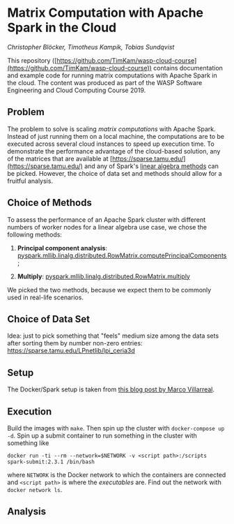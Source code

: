# Matrix Computation with Apache Spark in the Cloud

*Christopher Blöcker, Timotheus Kampik, Tobias Sundqvist*

This repository ([https://github.com/TimKam/wasp-cloud-course](https://github.com/TimKam/wasp-cloud-course)) contains documentation and example code for running matrix computations with Apache Spark in the cloud.
The content was produced as part of the WASP Software Engineering and Cloud Computing Course 2019.

## Problem
The problem to solve is scaling *matrix computations* with Apache Spark. Instead of just running them on a local machine, the computations are to be executed across several cloud instances to speed up execution time. To demonstrate the performance advantage of the cloud-based solution, any of the matrices that are available at [https://sparse.tamu.edu/](https://sparse.tamu.edu/) and any of Spark's [linear algebra methods](https://spark.apache.org/docs/2.2.0/api/python/pyspark.ml.html#module-pyspark.ml.linalg) can be picked. However, the choice of data set and methods should allow for a fruitful analysis.

## Choice of Methods
To assess the performance of an Apache Spark cluster with different numbers of worker nodes for a linear algebra use case, we chose the following methods:

1. **Principal component analysis**: [pyspark.mllib.linalg.distributed.RowMatrix.computePrincipalComponents](https://spark.apache.org/docs/latest/api/python/pyspark.mllib.html#pyspark.mllib.linalg.distributed.RowMatrix.computePrincipalComponents);

2. **Multiply**: [pyspark.mllib.linalg.distributed.RowMatrix.multiply](https://spark.apache.org/docs/latest/api/python/pyspark.mllib.html#pyspark.mllib.linalg.distributed.RowMatrix.multiply)

We picked the two methods, because we expect them to be commonly used in real-life scenarios.

## Choice of Data Set

Idea: just to pick something that "feels" medium size among the data sets after sorting them by number non-zero entries: https://sparse.tamu.edu/LPnetlib/lpi_ceria3d

## Setup
The Docker/Spark setup is taken from [this blog post by Marco Villarreal](https://medium.com/@marcovillarreal_40011/creating-a-spark-standalone-cluster-with-docker-and-docker-compose-ba9d743a157f).


## Execution
Build the images with `make`. Then spin up the cluster with `docker-compose up -d`. Spin up a submit container to run something in the cluster with something like

```
docker run -ti --rm --network=$NETWORK -v <script path>:/scripts spark-submit:2.3.1 /bin/bash
```

where `NETWORK` is the Docker network to which the containers are connected and `<script path>` is where the *executables* are. Find out the network with `docker network ls`.

## Analysis
